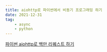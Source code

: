 ```yaml
---
title: aiohttp로 파이썬에서 비동기 프로그래밍 하기
date: 2021-12-31
tag:
    - async
    - python
---
```


[파이썬 aiohttp로 백만 리퀘스트 하기](https://pawelmhm.github.io/asyncio/python/aiohttp/2016/04/22/asyncio-aiohttp.html)